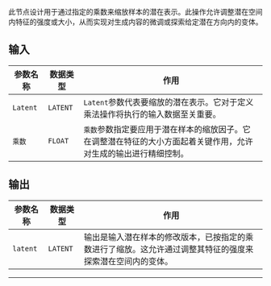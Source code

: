 
此节点设计用于通过指定的乘数来缩放样本的潜在表示。此操作允许调整潜在空间内特征的强度或大小，从而实现对生成内容的微调或探索给定潜在方向内的变体。

## 输入

| 参数名称 | 数据类型 | 作用 |
| --- | --- | --- |
| `Latent` | `LATENT` | `Latent`参数代表要缩放的潜在表示。它对于定义乘法操作将执行的输入数据至关重要。 |
| `乘数` | `FLOAT` | `乘数`参数指定要应用于潜在样本的缩放因子。它在调整潜在特征的大小方面起着关键作用，允许对生成的输出进行精细控制。 |

## 输出

| 参数名称 | 数据类型 | 作用 |
| --- | --- | --- |
| `latent` | `LATENT` | 输出是输入潜在样本的修改版本，已按指定的乘数进行了缩放。这允许通过调整其特征的强度来探索潜在空间内的变体。 |

---
